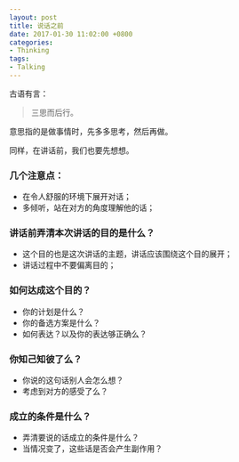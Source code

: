 ```yaml
---
layout: post
title: 说话之前
date: 2017-01-30 11:02:00 +0800
categories:
- Thinking
tags:
- Talking
---
```


古语有言：

> 三思而后行。

意思指的是做事情时，先多多思考，然后再做。

同样，在讲话前，我们也要先想想。


### 几个注意点：

- 在令人舒服的环境下展开对话；
- 多倾听，站在对方的角度理解他的话；

### 讲话前弄清本次讲话的目的是什么？

- 这个目的也是这次讲话的主题，讲话应该围绕这个目的展开；
- 讲话过程中不要偏离目的；

### 如何达成这个目的？

- 你的计划是什么？
- 你的备选方案是什么？
- 如何表达？以及你的表达够正确么？

### 你知己知彼了么？

- 你说的这句话别人会怎么想？
- 考虑到对方的感受了么？

### 成立的条件是什么？

- 弄清要说的话成立的条件是什么？
- 当情况变了，这些话是否会产生副作用？





